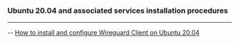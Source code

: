 ### Ubuntu 20.04 and associated services installation procedures
- - - -
-- [How to install and configure Wireguard Client on Ubuntu 20.04](https://github.com/nomorespice/ubuntu20.04-howto/wiki/How-to-install-and-configure-Wireguard-client-on-Ubuntu-20.04)

